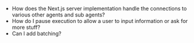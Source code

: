 - How does the Next.js server implementation handle the connections to various other agents and sub agents?
- How do I pause execution to allow a user to input information or ask for more stuff?
- Can I add batching? 